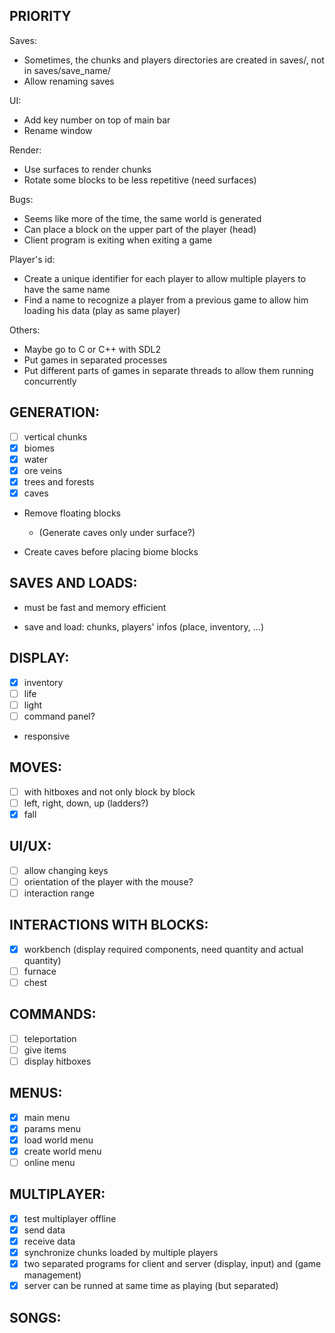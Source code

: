 ## PRIORITY

Saves:
- Sometimes, the chunks and players directories are created in saves/, not in saves/save_name/
- Allow renaming saves

UI:
- Add key number on top of main bar
- Rename window

Render:
- Use surfaces to render chunks
- Rotate some blocks to be less repetitive (need surfaces)

Bugs:
- Seems like more of the time, the same world is generated
- Can place a block on the upper part of the player (head)
- Client program is exiting when exiting a game

Player's id:
- Create a unique identifier for each player to allow multiple players to have the same name
- Find a name to recognize a player from a previous game to allow him loading his data (play as same player)

Others:
- Maybe go to C or C++ with SDL2
- Put games in separated processes
- Put different parts of games in separate threads to allow them running concurrently

## GENERATION:

- [ ] vertical chunks
- [x] biomes
- [x] water
- [x] ore veins
- [x] trees and forests
- [x] caves

- Remove floating blocks
  - (Generate caves only under surface?)
  
- Create caves before placing biome blocks


## SAVES AND LOADS:

- must be fast and memory efficient

- save and load: chunks, players' infos (place, inventory, ...)

## DISPLAY:

- [x] inventory
- [ ] life
- [ ] light
- [ ] command panel?

- responsive

## MOVES:

- [ ] with hitboxes and not only block by block
- [ ] left, right, down, up (ladders?)
- [x] fall

## UI/UX:

- [ ] allow changing keys
- [ ] orientation of the player with the mouse?
- [ ] interaction range

## INTERACTIONS WITH BLOCKS:

- [x] workbench (display required components, need quantity and actual quantity)
- [ ] furnace
- [ ] chest

## COMMANDS:

- [ ] teleportation
- [ ] give items
- [ ] display hitboxes

## MENUS:

- [x] main menu
- [x] params menu
- [x] load world menu
- [x] create world menu
- [ ] online menu

## MULTIPLAYER:

- [x] test multiplayer offline
- [x] send data
- [x] receive data
- [x] synchronize chunks loaded by multiple players
- [x] two separated programs for client and server (display, input) and (game management)
- [x] server can be runned at same time as playing (but separated)

## SONGS: